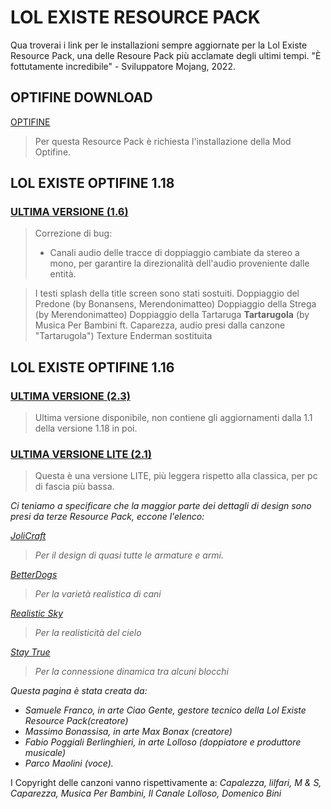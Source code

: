 # **LOL EXISTE RESOURCE PACK**
Qua troverai i link per le installazioni sempre aggiornate per la Lol Existe Resource Pack, una delle Resoure Pack più acclamate degli ultimi tempi.
"È fottutamente incredibile" - Sviluppatore Mojang, 2022.
## **OPTIFINE DOWNLOAD**

[OPTIFINE](https://optifine.net/downloads)
> Per questa Resource Pack è richiesta l'installazione della Mod Optifine.

## **LOL EXISTE OPTIFINE 1.18**

### [ULTIMA VERSIONE (1.6)](https://github.com/CiaoGente24/Lol-Existe-Resource-Pack-MC/raw/main/LOL%20EXISTE%20%5BOptifine%201.18%5D%20v1.6.zip)
> Correzione di bug:
>- Canali audio delle tracce di doppiaggio cambiate da stereo a mono, per garantire la direzionalità dell'audio proveniente dalle entità.

> I testi splash della title screen sono stati sostuiti.
> Doppiaggio del Predone (by Bonansens, Merendonimatteo)
> Doppiaggio della Strega (by Merendonimatteo)
> Doppiaggio della Tartaruga **Tartarugola** (by Musica Per Bambini ft. Caparezza, audio presi dalla canzone "Tartarugola")
> Texture Enderman sostituita

## **LOL EXISTE OPTIFINE 1.16**

### [ULTIMA VERSIONE (2.3)](https://github.com/CiaoGente24/Lol-Existe-Resource-Pack-MC/raw/main/BONAX%20CG%20RP%202.3.zip)
> Ultima versione disponibile, non contiene gli aggiornamenti dalla 1.1 della versione 1.18 in poi.

### [ULTIMA VERSIONE LITE (2.1)](https://github.com/CiaoGente24/Lol-Existe-Resource-Pack-MC/raw/main/BONAX%20e%20CG%202.1%20LITE.zip)
> Questa è una versione LITE, più leggera rispetto alla classica, per pc di fascia più bassa.


*Ci teniamo a specificare che la maggior parte dei dettagli di design sono presi da terze Resource Pack, eccone l'elenco:*


*[JoliCraft](https://resourcepack.net/jolicraft-resource-pack/)*
> *Per il design di quasi tutte le armature e armi.*

*[BetterDogs](https://www.curseforge.com/minecraft/texture-packs/better-dogs)*
> *Per la varietà realistica di cani*

*[Realistic Sky](https://www.planetminecraft.com/texture-pack/realistic-sky-resource-pack-by-fire-eagle/)*
> *Per la realisticità del cielo*

*[Stay True](https://www.curseforge.com/minecraft/texture-packs/stay-true)*
> *Per la connessione dinamica tra alcuni blocchi*




*Questa pagina è stata creata da:*
- *Samuele Franco, in arte Ciao Gente, gestore tecnico della Lol Existe Resource Pack(creatore)*
- *Massimo Bonassisa, in arte Max Bonax (creatore)*
- *Fabio Poggiali Berlinghieri, in arte Lolloso (doppiatore e produttore musicale)*
- *Parco Maolini (voce).*

I Copyright delle canzoni vanno rispettivamente a: *Capalezza, lilfari, M & S, Caparezza, Musica Per Bambini, Il Canale Lolloso, Domenico Bini*





